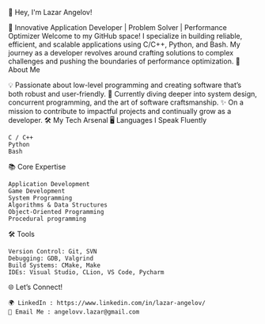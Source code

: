 👋 Hey, I'm Lazar Angelov!

🚀 Innovative Application Developer | Problem Solver | Performance Optimizer
Welcome to my GitHub space! I specialize in building reliable, efficient, and scalable applications using C/C++, Python, and Bash. My journey as a developer revolves around crafting solutions to complex challenges and pushing the boundaries of performance optimization.
🎯 About Me

💡 Passionate about low-level programming and creating software that’s both robust and user-friendly.
🌱 Currently diving deeper into system design, concurrent programming, and the art of software craftsmanship.
✨ On a mission to contribute to impactful projects and continually grow as a developer.
🛠️ My Tech Arsenal
🖥️ Languages I Speak Fluently

    C / C++
    Python
    Bash

📚 Core Expertise

    Application Development
    Game Development
    System Programming
    Algorithms & Data Structures
    Object-Oriented Programming
    Procedural programming
   

🛠️ Tools

    Version Control: Git, SVN
    Debugging: GDB, Valgrind
    Build Systems: CMake, Make
    IDEs: Visual Studio, CLion, VS Code, Pycharm

🌐 Let’s Connect!

    🌍 LinkedIn : https://www.linkedin.com/in/lazar-angelov/
    📧 Email Me : angelovv.lazar@gmail.com 
